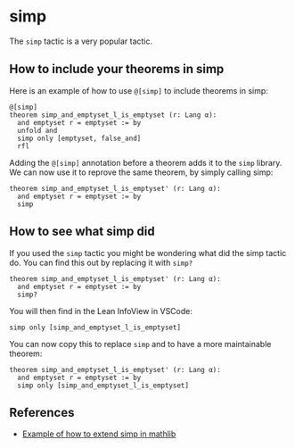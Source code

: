 # simp

The `simp` tactic is a very popular tactic.

## How to include your theorems in simp

Here is an example of how to use `@[simp]` to include theorems in simp:

```lean
@[simp]
theorem simp_and_emptyset_l_is_emptyset (r: Lang α):
  and emptyset r = emptyset := by
  unfold and
  simp only [emptyset, false_and]
  rfl
```

Adding the `@[simp]` annotation before a theorem adds it to the `simp` library.
We can now use it to reprove the same theorem, by simply calling simp:

```lean
theorem simp_and_emptyset_l_is_emptyset' (r: Lang α):
  and emptyset r = emptyset := by
  simp
```

## How to see what simp did

If you used the `simp` tactic you might be wondering what did the simp tactic do.
You can find this out by replacing it with `simp?`

```lean
theorem simp_and_emptyset_l_is_emptyset' (r: Lang α):
  and emptyset r = emptyset := by
  simp?
```

You will then find in the Lean InfoView in VSCode:

```lean
simp only [simp_and_emptyset_l_is_emptyset]
```

You can now copy this to replace `simp` and to have a more maintainable theorem:

```lean
theorem simp_and_emptyset_l_is_emptyset' (r: Lang α):
  and emptyset r = emptyset := by
  simp only [simp_and_emptyset_l_is_emptyset]
```

## References

* [Example of how to extend simp in mathlib](https://github.com/leanprover-community/mathlib4/blob/56c1ca9832bdd85620d6b0bbd37ef56818e6b667/Mathlib/Data/Matrix/Basis.lean)